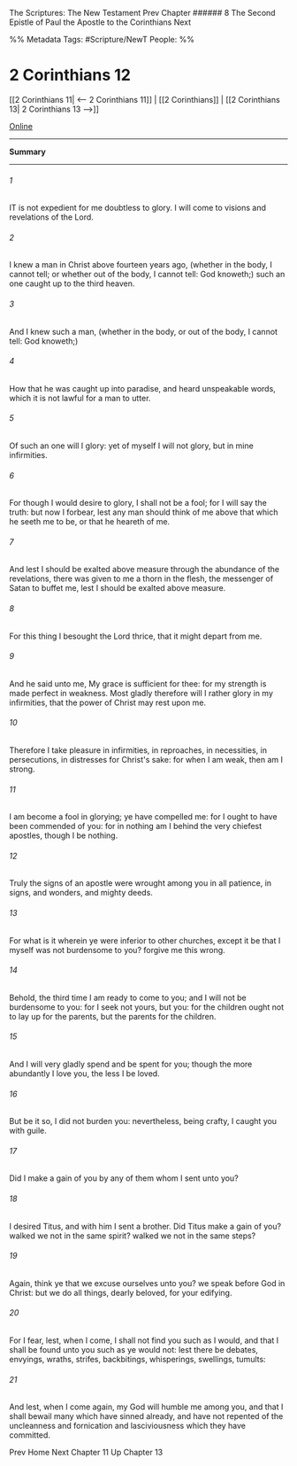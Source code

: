 The Scriptures: The New Testament
Prev
Chapter ###### 8
The Second Epistle of Paul the Apostle to the Corinthians
Next

%% Metadata
Tags: #Scripture/NewT
People: 
%%
# 2 Corinthians 12
[[2 Corinthians 11| <-- 2 Corinthians 11]] | [[2 Corinthians]] | [[2 Corinthians 13| 2 Corinthians 13 -->]]

[Online](https://churchofjesuschrist.org/study/scriptures/nt/2-cor/12?lang=eng)

---
__Summary__



---
###### 1
IT is not expedient for me doubtless to glory. I will come to visions and revelations of the Lord.
###### 2
I knew a man in Christ above fourteen years ago, (whether in the body, I cannot tell; or whether out of the body, I cannot tell: God knoweth;) such an one caught up to the third heaven.
###### 3
And I knew such a man, (whether in the body, or out of the body, I cannot tell: God knoweth;)
###### 4
How that he was caught up into paradise, and heard unspeakable words, which it is not lawful for a man to utter.
###### 5
Of such an one will I glory: yet of myself I will not glory, but in mine infirmities.
###### 6
For though I would desire to glory, I shall not be a fool; for I will say the truth: but now I forbear, lest any man should think of me above that which he seeth me to be, or that he heareth of me.
###### 7
And lest I should be exalted above measure through the abundance of the revelations, there was given to me a thorn in the flesh, the messenger of Satan to buffet me, lest I should be exalted above measure.
###### 8
For this thing I besought the Lord thrice, that it might depart from me.
###### 9
And he said unto me, My grace is sufficient for thee: for my strength is made perfect in weakness. Most gladly therefore will I rather glory in my infirmities, that the power of Christ may rest upon me.
###### 10
Therefore I take pleasure in infirmities, in reproaches, in necessities, in persecutions, in distresses for Christ's sake: for when I am weak, then am I strong.
###### 11
I am become a fool in glorying; ye have compelled me: for I ought to have been commended of you: for in nothing am I behind the very chiefest apostles, though I be nothing.
###### 12
Truly the signs of an apostle were wrought among you in all patience, in signs, and wonders, and mighty deeds.
###### 13
For what is it wherein ye were inferior to other churches, except it be that I myself was not burdensome to you? forgive me this wrong.
###### 14
Behold, the third time I am ready to come to you; and I will not be burdensome to you: for I seek not yours, but you: for the children ought not to lay up for the parents, but the parents for the children.
###### 15
And I will very gladly spend and be spent for you; though the more abundantly I love you, the less I be loved.
###### 16
But be it so, I did not burden you: nevertheless, being crafty, I caught you with guile.
###### 17
Did I make a gain of you by any of them whom I sent unto you?
###### 18
I desired Titus, and with him I sent a brother. Did Titus make a gain of you? walked we not in the same spirit? walked we not in the same steps?
###### 19
Again, think ye that we excuse ourselves unto you? we speak before God in Christ: but we do all things, dearly beloved, for your edifying.
###### 20
For I fear, lest, when I come, I shall not find you such as I would, and that I shall be found unto you such as ye would not: lest there be debates, envyings, wraths, strifes, backbitings, whisperings, swellings, tumults:
###### 21
And lest, when I come again, my God will humble me among you, and that I shall bewail many which have sinned already, and have not repented of the uncleanness and fornication and lasciviousness which they have committed.

Prev
Home
Next
Chapter 11
Up
Chapter 13



